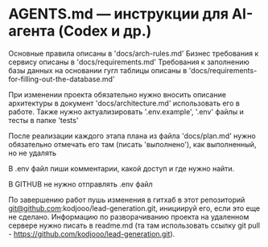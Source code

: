 # AGENTS.md — инструкции для AI-агента (Codex и др.)

Основные правила  описаны в 'docs/arch-rules.md'
Бизнес требования к сервису описаны в 'docs/requirements.md'
Требования к заполнению базы данных на основании гугл таблицы описаны в 'docs/requirements-for-filling-out-the-database.md'

При изменении проекта обязательно нужно вносить описание архитектуры в документ 'docs/architecture.md' использовать его в работе. Также нужно актуализировать '.env.example', '.env' файлы и тесты в папке 'tests'

После реализации каждого этапа плана из файла 'docs/plan.md' нужно обязательно отмечать его там (писать 'выполнено'), как выполненный, но не удалять

В .env файл пиши комментарии, какой доступ и где нужно найти.

В GITHUB не нужно отправлять .env файл 

По завершению работ пушь изменения в гитхаб в этот репозиторий git@github.com:kodjooo/lead-generation.git, инициируй его, если это еще не сделано. Информацию по разворачиванию проекта на удаленном сервере нужно писать в readme.md (та там использовать ссылку git pull  - https://github.com/kodjooo/lead-generation.git).
